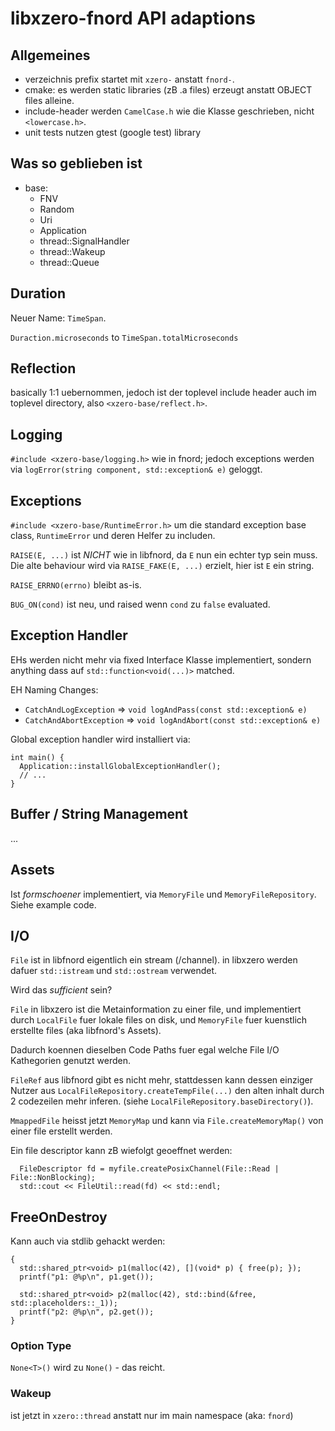 # libxzero-fnord API adaptions

## Allgemeines

- verzeichnis prefix startet mit `xzero-` anstatt `fnord-`.
- cmake: es werden static libraries (zB .a files) erzeugt anstatt OBJECT files alleine.
- include-header werden `CamelCase.h` wie die Klasse geschrieben, nicht `<lowercase.h>`.
- unit tests nutzen gtest (google test) library

## Was so geblieben ist

- base:
  - FNV
  - Random
  - Uri
  - Application
  - thread::SignalHandler
  - thread::Wakeup
  - thread::Queue

## Duration

Neuer Name: `TimeSpan`.

```Duraction.microseconds``` to ```TimeSpan.totalMicroseconds```

## Reflection

basically 1:1 uebernommen, jedoch ist der toplevel include header auch
im toplevel directory, also `<xzero-base/reflect.h>`.

## Logging

`#include <xzero-base/logging.h>` wie in fnord; jedoch exceptions
werden via `logError(string component, std::exception& e)` geloggt.

## Exceptions

`#include <xzero-base/RuntimeError.h>` um die standard exception base class,
`RuntimeError` und deren Helfer zu includen.

`RAISE(E, ...)` ist *NICHT* wie in libfnord, da `E` nun ein echter typ sein
muss. Die alte behaviour wird via `RAISE_FAKE(E, ...)` erzielt, hier
ist `E` ein string.

`RAISE_ERRNO(errno)` bleibt as-is.

`BUG_ON(cond)` ist neu, und raised wenn `cond` zu `false` evaluated.

## Exception Handler

EHs werden nicht mehr via fixed Interface Klasse implementiert,
sondern anything dass auf `std::function<void(...)>` matched.

EH Naming Changes:

- `CatchAndLogException` => `void logAndPass(const std::exception& e)`
- `CatchAndAbortException` => `void logAndAbort(const std::exception& e)`

Global exception handler wird installiert via:

```
int main() {
  Application::installGlobalExceptionHandler();
  // ...
}
```

## Buffer / String Management

...

## Assets

Ist _formschoener_ implementiert, via `MemoryFile` und `MemoryFileRepository`.
Siehe example code.

## I/O

`File` ist in libfnord eigentlich ein stream (/channel). in libxzero
werden dafuer `std::istream` und `std::ostream` verwendet.

Wird das *sufficient* sein?

`File` in libxzero ist die Metainformation zu einer file, und implementiert
durch `LocalFile` fuer lokale files on disk, und `MemoryFile` fuer
kuenstlich erstellte files (aka libfnord's Assets).

Dadurch koennen dieselben Code Paths fuer egal welche File I/O Kathegorien
genutzt werden.

`FileRef` aus libfnord gibt es nicht mehr, stattdessen kann dessen einziger
Nutzer aus `LocalFileRepository.createTempFile(...)` den alten inhalt durch
2 codezeilen mehr inferen. (siehe `LocalFileRepository.baseDirectory()`).

`MmappedFile` heisst jetzt `MemoryMap` und kann via `File.createMemoryMap()`
von einer file erstellt werden.

Ein file descriptor kann zB wiefolgt geoeffnet werden:

```
  FileDescriptor fd = myfile.createPosixChannel(File::Read | File::NonBlocking);
  std::cout << FileUtil::read(fd) << std::endl;
```

## FreeOnDestroy

Kann auch via stdlib gehackt werden:
```
{
  std::shared_ptr<void> p1(malloc(42), [](void* p) { free(p); });
  printf("p1: @%p\n", p1.get());

  std::shared_ptr<void> p2(malloc(42), std::bind(&free, std::placeholders::_1));
  printf("p2: @%p\n", p2.get());
}
```

### Option Type

`None<T>()` wird zu `None()` - das reicht.

### Wakeup

ist jetzt in `xzero::thread` anstatt nur im main namespace (aka: `fnord`)

